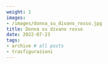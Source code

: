 ```yaml
---
weight: 1
images:
- /images/donna_su_divano_rosso.jpg
title: Donna su divano rosso
date: 2022-07-23
tags:
- archive # all posts
- trasfigurazioni
---
```

